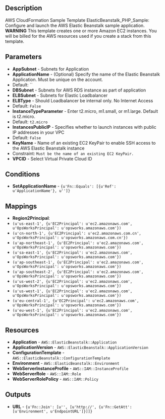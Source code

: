
## Description

AWS CloudFormation Sample Template ElasticBeanstalk_PHP_Sample: Configure and launch the AWS Elastic Beanstalk sample application. **WARNING** This template creates one or more Amazon EC2 instances. You will be billed for the AWS resources used if you create a stack from this template.

## Parameters

 * **AppSubnet** - Subnets for Application
 * **ApplicationName** - (Optional) Specify the name of the Elastic Beanstalk Application. Must be unique on the account.
  * Default: ``
 * **DBSubnet** - Subnets for AWS RDS instance as part of application
 * **ELBSubnet** - Subnets for Elastic Loadbalancer
 * **ELBType** - Should Loadbalancer be internal only. No Internet Access
  * Default: `False`
 * **InstanceTypeParameter** - Enter t2.micro, m1.small, or m1.large. Default is t2.micro.
  * Default: `t2.micro`
 * **InstancesPublicIP** - Specifies whether to launch instances with public IP addresses in your VPC
  * Default: `False`
 * **KeyName** - Name of an existing EC2 KeyPair to enable SSH access to the AWS Elastic Beanstalk instance
  * Constraint: `Must be the name of an existing EC2 KeyPair.`
 * **VPCID** - Select Virtual Private Cloud ID

## Conditions

 * **SetApplicationName** - `{u'Fn::Equals': [{u'Ref': u'ApplicationName'}, u'']}`

## Mappings

 * **Region2Principal**:
  * `(u'us-east-1', {u'EC2Principal': u'ec2.amazonaws.com', u'OpsWorksPrincipal': u'opsworks.amazonaws.com'})`
  * `(u'cn-north-1', {u'EC2Principal': u'ec2.amazonaws.com.cn', u'OpsWorksPrincipal': u'opsworks.amazonaws.com.cn'})`
  * `(u'ap-northeast-1', {u'EC2Principal': u'ec2.amazonaws.com', u'OpsWorksPrincipal': u'opsworks.amazonaws.com'})`
  * `(u'sa-east-1', {u'EC2Principal': u'ec2.amazonaws.com', u'OpsWorksPrincipal': u'opsworks.amazonaws.com'})`
  * `(u'ap-southeast-1', {u'EC2Principal': u'ec2.amazonaws.com', u'OpsWorksPrincipal': u'opsworks.amazonaws.com'})`
  * `(u'ap-southeast-2', {u'EC2Principal': u'ec2.amazonaws.com', u'OpsWorksPrincipal': u'opsworks.amazonaws.com'})`
  * `(u'us-west-2', {u'EC2Principal': u'ec2.amazonaws.com', u'OpsWorksPrincipal': u'opsworks.amazonaws.com'})`
  * `(u'us-west-1', {u'EC2Principal': u'ec2.amazonaws.com', u'OpsWorksPrincipal': u'opsworks.amazonaws.com'})`
  * `(u'eu-central-1', {u'EC2Principal': u'ec2.amazonaws.com', u'OpsWorksPrincipal': u'opsworks.amazonaws.com'})`
  * `(u'eu-west-1', {u'EC2Principal': u'ec2.amazonaws.com', u'OpsWorksPrincipal': u'opsworks.amazonaws.com'})`

## Resources

 * **Application** - `AWS::ElasticBeanstalk::Application`
 * **ApplicationVersion** - `AWS::ElasticBeanstalk::ApplicationVersion`
 * **ConfigurationTemplate** - `AWS::ElasticBeanstalk::ConfigurationTemplate`
 * **Environment** - `AWS::ElasticBeanstalk::Environment`
 * **WebServerInstanceProfile** - `AWS::IAM::InstanceProfile`
 * **WebServerRole** - `AWS::IAM::Role`
 * **WebServerRolePolicy** - `AWS::IAM::Policy`

## Outputs

 * **URL** - `{u'Fn::Join': [u'', [u'http://', {u'Fn::GetAtt': [u'Environment', u'EndpointURL']}]]}`